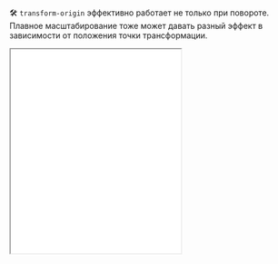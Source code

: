 🛠 `transform-origin` эффективно работает не только при повороте. Плавное масштабирование тоже может давать разный эффект в зависимости от положения точки трансформации.

<iframe title="Масштабирование с точкой трансформации" src="../demos/skew-point/" height="360"></iframe>
